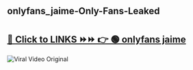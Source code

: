 
 ## onlyfans_jaime-Only-Fans-Leaked

# <h2><a href="https://clipsfans.com/onlyfans_jaime&ref=git">🔗 Click to LINKS ⏩⏩ 👉 🟢 onlyfans jaime </a></h2>

<a href="https://clipsfans.com/onlyfans_jaime&ref=git" rel="nofollow" data-target="animated-image.originalLink"><img src="https://i.ibb.co.com/xMMVF88/686577567.gif" alt="Viral Video Original" style="max-width: 100%; display: inline-block;" data-target="animated-image.originalImage"></a>
